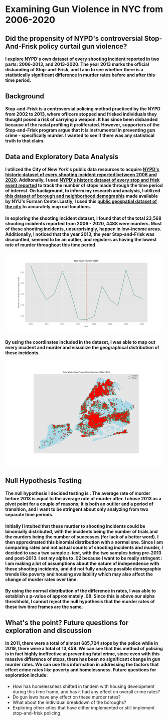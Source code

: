 # Examining Gun Violence in NYC from 2006-2020
## Did the propensity of NYPD's controversial Stop-And-Frisk policy curtail gun violence?

#### I explore NYPD's own dataset of every shooting incident reported in two parts: 2006-2013, and 2013-2020. The year 2013 marks the official disbanding of Stop-and-Frisk, and I aim to see whether there is a statistically significant difference in murder rates before and after this time period. 

## Background
#### Stop-and-Frisk is a controversial policing method practiced by the NYPD from 2002 to 2013, where officers stopped and frisked individuals they thought posed a risk of carrying a weapon. It has since been disbanded because of the racial profiling it proliferated. However, supporters of the Stop-and-Frisk program argue that it is instrumental in preventing gun crime - specifically murder. I wanted to see if there was any statistical truth to that claim. 

## Data and Exploratory Data Analysis
#### I utilized the City of New York's public data resources to acquire [NYPD's historic dataset of every shooting incident reported between 2006 and 2020](https://data.cityofnewyork.us/Public-Safety/NYPD-Shooting-Incident-Data-Historic-/833y-fsy8). Additonally, I used [NYPD's historic dataset of every stop and frisk event reported](https://www1.nyc.gov/site/nypd/stats/reports-analysis/stopfrisk.page) to track the number of stops made through the time period of interest.  On background, to inform my research and analysis, I utilized [this dataset of borough and neighborhood demographis](https://furmancenter.org/neighborhoods) made available by NYU's Furman Center.Lastly, I used this [public geospatial dataset of the city](https://data.beta.nyc/dataset/pediacities-nyc-neighborhoods) to accurately map out locations. 

 
#### In exploring the shooting incident dataset, I found that of the total 23,568 shooting incidents reported from 2006 - 2020, 4488 were murders. Most of these shooting incidents, unsurprisingly, happen in low-income areas. Additionally, I noticed that the year 2013, the year Stop-and-Frisk was dismantled, seemed to be an outlier, and registers as having the lowest rate of murder throughout this time period. 
![Murder-Rate-Yearly](./images/Murder-Rate.png)

#### By using the coordinates included in the dataset, I was able to map out every incident and murder and visualize the geographical distribution of these incidents.
![City-Wide Map](./images/City-Wide.png)

## Null Hypothesis Testing
#### The null hypothesis I decided testing is : The average rate of murder before 2013 is equal to the average rate of murder after. I chose 2013 as a pivot point for a couple of reasons; it is both an outlier and a period of transition, and I want to be stringent about only analyzing from two separate time periods. 
#### Initially I intuited that these murder to shooting incidents could be binomially distributed, with the incidents being the number of trials and the murders being the number of successes (for lack of a better word). I then approximated this binomial distribution with a normal one. Since I am comparing rates and not actual counts of shooting incidents and murder, I decided to use a two sample z-test, with the two samples being pre-2013 and post-2013. I set my alpha to .02 because I want to be really stringent : I am making a lot of assumptions about the nature of independence with these shooting incidents, and did not fully analyze possible demographic trends like poverty and housing availability which may also affect the change of murder rates over time. 

#### By using the normal distribution of the difference in rates, I was able to establish a p-value of approximately .08. Since this is above our alpha threshhold, I cannot reject the null hypothesis that the murder rates of these two time frames are the same. 

## What's the point? Future questions for exploration and discussion
#### In 2011, there were a total of almost 685,724 stops by the police while in 2019, there were a total of 13,459. We can see that this method of policing is in fact highly ineffective at preventing fatal crime, since even with this massive difference of stops, there has been no significant change in gun murder rates. We can use this information in addressing the factors that effect crime rates like poverty and homelessness. Future questions for exploration include: 
 - How has homelessness shifted in tandem with housing development during this time frame, and has it had any effect on overall crime rates? 
 - Do gun laws have any effect on these murder rates? 
 - What about the individual breakdown of the boroughs?
 - Exploring other cities that have either implemented or still implement stop-and-frisk policing
 






